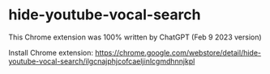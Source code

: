 # hide-youtube-vocal-search

This Chrome extension was 100% written by ChatGPT (Feb 9 2023 version)

Install Chrome extension: https://chrome.google.com/webstore/detail/hide-youtube-vocal-search/ilgcnajphjcofcaeljinlcgmdhnnjkpl
